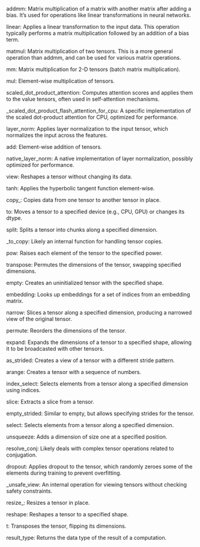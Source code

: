 addmm:              Matrix multiplication of a matrix with another matrix after adding a bias. It’s used for operations like linear transformations in neural networks.

linear:             Applies a linear transformation to the input data. This operation typically performs a matrix multiplication followed by an addition of a bias term.

matmul:             Matrix multiplication of two tensors. This is a more general operation than addmm, and can be used for various matrix operations.

mm:                 Matrix multiplication for 2-D tensors (batch matrix multiplication).

mul:                Element-wise multiplication of tensors.

scaled_dot_product_attention:           Computes attention scores and applies them to the value tensors, often used in self-attention mechanisms.

_scaled_dot_product_flash_attention_for_cpu:            A specific implementation of the scaled dot-product attention for CPU, optimized for performance.

layer_norm:         Applies layer normalization to the input tensor, which normalizes the input across the features.

add:                Element-wise addition of tensors.

native_layer_norm:  A native implementation of layer normalization, possibly optimized for performance.

view:               Reshapes a tensor without changing its data.

tanh:               Applies the hyperbolic tangent function element-wise.

copy_:              Copies data from one tensor to another tensor in place.

to:                 Moves a tensor to a specified device (e.g., CPU, GPU) or changes its dtype.

split:              Splits a tensor into chunks along a specified dimension.

_to_copy:           Likely an internal function for handling tensor copies.

pow:                Raises each element of the tensor to the specified power.

transpose:          Permutes the dimensions of the tensor, swapping specified dimensions.

empty:              Creates an uninitialized tensor with the specified shape.

embedding:          Looks up embeddings for a set of indices from an embedding matrix.

narrow:             Slices a tensor along a specified dimension, producing a narrowed view of the original tensor.

permute:            Reorders the dimensions of the tensor.

expand:             Expands the dimensions of a tensor to a specified shape, allowing it to be broadcasted with other tensors.

as_strided:         Creates a view of a tensor with a different stride pattern.

arange:             Creates a tensor with a sequence of numbers.

index_select:       Selects elements from a tensor along a specified dimension using indices.

slice:              Extracts a slice from a tensor.

empty_strided:      Similar to empty, but allows specifying strides for the tensor.

select:             Selects elements from a tensor along a specified dimension.

unsqueeze:          Adds a dimension of size one at a specified position.

resolve_conj:       Likely deals with complex tensor operations related to conjugation.

dropout:            Applies dropout to the tensor, which randomly zeroes some of the elements during training to prevent overfitting.

_unsafe_view:       An internal operation for viewing tensors without checking safety constraints.

resize_:            Resizes a tensor in place.

reshape:            Reshapes a tensor to a specified shape.

t:                  Transposes the tensor, flipping its dimensions.

result_type:        Returns the data type of the result of a computation.
